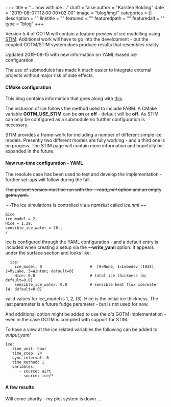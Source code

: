 +++
title = "... now with ice ..." 
draft = false
author = "Karsten Bolding"
date = "2019-08-07T12:00:00+02:00"
image = "blog/img/"
categories = []
description = ""
linktitle = ""
featured = ""
featuredpath = ""
featuredalt = ""
type = "blog"
+++

Version 5.4 of GOTM will contain a feature preview of ice modelling using [STIM](https://github.com/BoldingBruggeman/stim). Additional work will have to go into the development - but the coupled GOTM/STIM system does produce results that resembles reality.

<!--more-->

Updated 2019-08-15 with new information on YAML-based ice configuration.

The use of submodules has made it much easier to integrate external projects without major risk of side effects.

#### CMake configuration

This blog contains information that goes along with [this](../towards_release_5_4/).

The inclusion of ice follows the method used to include FABM. A CMake variable **GOTM\_USE\_STIM** can be **on** or **off** - default will be **off**. As STIM can only be configured as a submodule no further configuration is necessary.

STIM provides a frame-work for including a number of different simple ice models. Presently two different models are fully working - and a third one is on progess. The STIM page will contain more information and hopefully be expanded in the future.

#### New run-time configuration - YAML

The resolute case has been used to test and develop the implementation - further set-ups will follow during the fall.

~~The present version must be run with the *--read_nml* option and an empty gotm.yaml.~~

~~The ice simulations is controlled via a *namelist* called *ice.nml* ~~

```
&ice
ice_model = 2,
Hice = 1.29,
sensible_ice_water = 20.,
/
```

Ice is configured through the YAML configuration - and a default entry is included when creating a setup via the __--write_yaml <file>__ option. It appears under the surface section and looks like:
```
  ice:
    ice_model: 0                     #  [0=None, 1=Lebedev (1938), 2=MyLake, 3=Winton; default=0]
    Hice: 0.0                        # total ice thickness [m; default=0.0]
    sensible_ice_water: 0.0          # sensible heat flux ice/water [W; default=0.0]
```

valid values for ice_model is 1, 2, (3). Hice is the initial ice thickness. The last parameter is a future fudge parameter - but is not used for now.

And additional option might be added to use the *old* GOTM implementation - even in the case GOTM is compiled with support for STIM.

To have a view at the ice related variables the following can be added to *output.yaml*

```
ice:
   time_unit: hour
   time_step: 24
   sync_interval: 0
   time_method: 1
   variables:
      - source: airt
      - source: ice/*
```

#### A few results
 Will come shortly - my plot system is down ...
